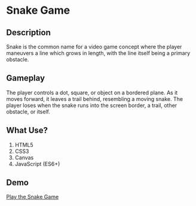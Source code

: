 # Snake Game

## Description
Snake is the common name for a video game concept where the player maneuvers a line which grows in length, with the line itself being a primary obstacle.

## Gameplay
The player controls a dot, square, or object on a bordered plane. As it moves forward, it leaves a trail behind, resembling a moving snake. The player loses when the snake runs into the screen border, a trail, other obstacle, or itself.

## What Use?
1. HTML5
2. CSS3
3. Canvas
4. JavaScript (ES6+)

## Demo
[Play the Snake Game](https://denisdovgalyuk.github.io/Snake-Game/)
